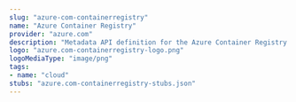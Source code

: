 ```yaml
---
slug: "azure-com-containerregistry"
name: "Azure Container Registry"
provider: "azure.com"
description: "Metadata API definition for the Azure Container Registry runtime"
logo: "azure.com-containerregistry-logo.png"
logoMediaType: "image/png"
tags:
- name: "cloud"
stubs: "azure.com-containerregistry-stubs.json"
---
```

